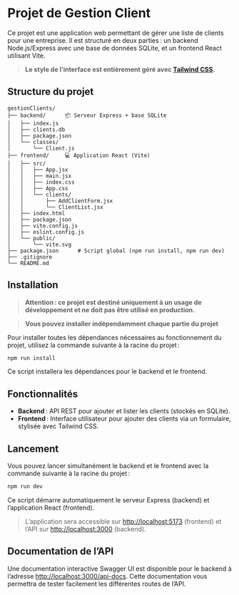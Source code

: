 # Projet de Gestion Client

Ce projet est une application web permettant de gérer une liste de clients pour une entreprise. Il est structuré en deux parties : un backend Node.js/Express avec une base de données SQLite, et un frontend React utilisant Vite.

> **Le style de l’interface est entièrement géré avec [Tailwind CSS](https://tailwindcss.com/).**

## Structure du projet

```
gestionClients/
├── backend/      📦 Serveur Express + base SQLite
│   ├── index.js
│   ├── clients.db
│   ├── package.json
│   └── classes/
│       └── Client.js
├── frontend/     💻 Application React (Vite)
│   ├── src/
│   │   ├── App.jsx
│   │   ├── main.jsx
│   │   ├── index.css
│   │   ├── App.css
│   │   └── clients/
│   │       ├── AddClientForm.jsx
│   │       └── ClientList.jsx
│   ├── index.html
│   ├── package.json
│   ├── vite.config.js
│   ├── eslint.config.js
│   └── public/
│       └── vite.svg
├── package.json      # Script global (npm run install, npm run dev)
├── .gitignore
└── README.md
```

## Installation

> **Attention : ce projet est destiné uniquement à un usage de développement et ne doit pas être utilisé en production.**

> **Vous pouvez installer indépendamment chaque partie du projet**

Pour installer toutes les dépendances nécessaires au fonctionnement du projet, utilisez la commande suivante à la racine du projet :

```sh
npm run install
```

Ce script installera les dépendances pour le backend et le frontend.

## Fonctionnalités

- **Backend** : API REST pour ajouter et lister les clients (stockés en SQLite).
- **Frontend** : Interface utilisateur pour ajouter des clients via un formulaire, stylisée avec Tailwind CSS.

## Lancement

Vous pouvez lancer simultanément le backend et le frontend avec la commande suivante à la racine du projet :

```sh
npm run dev
```

Ce script démarre automatiquement le serveur Express (backend) et l’application React (frontend).

> L’application sera accessible sur [http://localhost:5173](http://localhost:5173) (frontend) et l’API sur [http://localhost:3000](http://localhost:3000) (backend).

## Documentation de l’API

Une documentation interactive Swagger UI est disponible pour le backend à l’adresse [http://localhost:3000/api-docs](http://localhost:3000/api-docs). Cette documentation vous permettra de tester facilement les différentes routes de l’API.